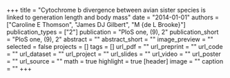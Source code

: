 +++
title = "Cytochrome b divergence between avian sister species is linked to generation length and body mass"
date = "2014-01-01"
authors = ["Caroline E Thomson", "James DJ Gilbert", "M {de L Brooke}"]
publication_types = ["2"]
publication = "PloS one, (9), 2"
publication_short = "PloS one, (9), 2"
abstract = ""
abstract_short = ""
image_preview = ""
selected = false
projects = []
tags = []
url_pdf = ""
url_preprint = ""
url_code = ""
url_dataset = ""
url_project = ""
url_slides = ""
url_video = ""
url_poster = ""
url_source = ""
math = true
highlight = true
[header]
image = ""
caption = ""
+++

